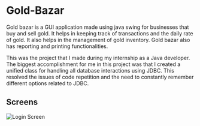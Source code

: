 # Gold-Bazar
Gold bazar is a GUI application made using java swing for businesses that buy and sell gold. It helps in keeping track of transactions and the daily rate of gold. It also helps in the management of gold inventory. Gold bazar also has reporting and printing functionalities. 

This was the project that I made during my internship as a Java developer. The biggest accomplishment for me in this project was that I created a unified class for handling all database interactions using JDBC. This resolved the issues of code repetition and the need to constantly remember different options related to JDBC.

## Screens
![Login Screen](https://github.com/AR-LABS-CPP/Gold-Bazar/assets/70814565/535d2b17-28ec-4061-9d27-02610a68599c)
